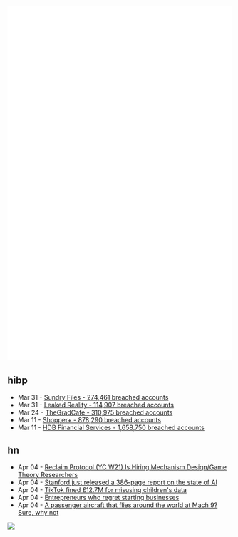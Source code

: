 ![Metrics](https://raw.githubusercontent.com/phixion/phixion/master/metrics.svg)

## hibp

<!--
for https://github.com/phixion/phixion/blob/main/.github/workflows/feeds.yml
-->
<!--START_SECTION:haveibeenpwnd-->
- Mar 31 - [Sundry Files - 274,461 breached accounts](https://haveibeenpwned.com/PwnedWebsites#SundryFiles)
- Mar 31 - [Leaked Reality - 114,907 breached accounts](https://haveibeenpwned.com/PwnedWebsites#LeakedReality)
- Mar 24 - [TheGradCafe - 310,975 breached accounts](https://haveibeenpwned.com/PwnedWebsites#TheGradCafe)
- Mar 11 - [Shopper+ - 878,290 breached accounts](https://haveibeenpwned.com/PwnedWebsites#ShopperPlus)
- Mar 11 - [HDB Financial Services - 1,658,750 breached accounts](https://haveibeenpwned.com/PwnedWebsites#HDBFinancialServices)
<!--END_SECTION:haveibeenpwnd-->

## hn

<!--
for https://github.com/phixion/phixion/blob/main/.github/workflows/feeds.yml
-->
<!--START_SECTION:hn-->
- Apr 04 - [Reclaim Protocol (YC W21) Is Hiring Mechanism Design&#x2F;Game Theory Researchers](https://www.ycombinator.com/companies/questbook/jobs/BqXBrUU-game-theory-mechanism-design-researcher)
- Apr 04 - [Stanford just released a 386-page report on the state of AI](https://twitter.com/nonmayorpete/status/1643012248720523264)
- Apr 04 - [TikTok fined £12.7M for misusing children&#x27;s data](https://www.bbc.co.uk/news/uk-65175902)
- Apr 04 - [Entrepreneurs who regret starting businesses](https://www.bbc.com/worklife/article/20230402-the-entrepreneurs-who-regret-starting-businesses)
- Apr 04 - [A passenger aircraft that flies around the world at Mach 9? Sure, why not](https://arstechnica.com/science/2023/04/a-passenger-aircraft-that-flies-around-the-world-at-mach-9-sure-why-not/)
<!--END_SECTION:hn-->

<!--
for https://yhype.me
-->
![](https://hit.yhype.me/github/profile?user_id=13013670)
